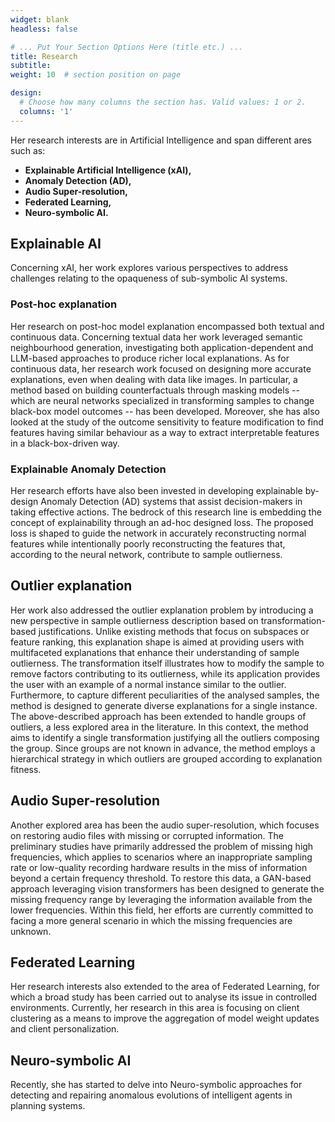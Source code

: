 ```yaml
---
widget: blank
headless: false

# ... Put Your Section Options Here (title etc.) ...
title: Research
subtitle:
weight: 10  # section position on page

design:
  # Choose how many columns the section has. Valid values: 1 or 2.
  columns: '1'
---
```


<div style="text-align: left">
    <p>Her research interests are in Artificial Intelligence and span different ares such as:</p>
    <ul>
        <li><strong>Explainable Artificial Intelligence (xAI),</strong></li>
        <li><strong>Anomaly Detection (AD),</strong></li>
        <li><strong>Audio Super-resolution,</strong></li>
        <li><strong>Federated Learning,</strong></li>
        <li><strong>Neuro-symbolic AI.</strong></li>
    </ul>
    <h2>Explainable AI</h2>
    <p>Concerning xAI, her work explores various perspectives to address challenges relating to the opaqueness of sub-symbolic AI systems.</p>
    <h3>Post-hoc explanation</h3>
    <p>
        Her research on post-hoc model explanation encompassed both textual and continuous data. Concerning textual data her work leveraged semantic neighbourhood generation, investigating both application-dependent and LLM-based approaches to produce richer local explanations. As for continuous data, her research work focused on designing more accurate explanations, even when dealing with data like images.
        In particular, a method based on building counterfactuals through masking models -- which are neural networks specialized in transforming samples to change black-box model outcomes -- has been developed. 
        Moreover, she has also looked at the study of the outcome sensitivity to feature modification to find features having similar behaviour as a way to extract interpretable features in a black-box-driven way.
    </p>
    <h3>Explainable Anomaly Detection</h3>
    <p>
        Her research efforts have also been invested in developing explainable by-design Anomaly Detection (AD) systems that assist decision-makers in taking effective actions. The bedrock of this research line is embedding the concept of explainability through an ad-hoc designed loss. The proposed loss is shaped to guide the network in accurately reconstructing normal features while intentionally poorly reconstructing the features that, according to the neural network, contribute to sample outlierness.
    </p>
    <h2>Outlier explanation</h2>
    <p>
        Her work also addressed the outlier explanation problem by introducing a new perspective in sample outlierness description based on transformation-based justifications. Unlike existing methods that focus on subspaces or feature ranking, this explanation shape is aimed at providing users with multifaceted explanations that enhance their understanding of sample outlierness. The transformation itself illustrates how to modify the sample to remove factors contributing to its outlierness, while its application provides the user with an example of a normal instance similar to the outlier. Furthermore, to capture different peculiarities of the analysed samples, the method is designed to generate diverse explanations for a single instance.  The above-described approach has been extended to handle groups of outliers, a less explored area in the literature.  In this context, the method aims to identify a single transformation justifying all the outliers composing the group.  Since groups are not known in advance, the method employs a hierarchical strategy in which outliers are grouped according to explanation fitness.
    </p>
    <h2>Audio Super-resolution</h2>
    <p>
Another explored area has been the audio super-resolution, which focuses on restoring audio files with missing or corrupted information. 
The preliminary studies have primarily addressed the problem of missing high frequencies, which applies to scenarios where an inappropriate sampling rate or low-quality recording hardware results in the miss of information beyond a certain frequency threshold.
To restore this data, a GAN-based approach leveraging vision transformers has been designed to generate the missing frequency range by leveraging the information available from the lower frequencies.
Within this field, her efforts are currently committed to facing a more general scenario in which the missing frequencies are unknown.
    </p>
    <h2>Federated Learning</h2>
    <p>Her research interests also extended to the area of Federated Learning, for which a broad study has been carried out to analyse its issue in controlled environments. Currently,  her research in this area is focusing on client clustering as a means to improve the aggregation of model weight updates and client personalization.
    </p>
    <h2>Neuro-symbolic AI</h2>
    <p>
    Recently, she has started to delve into Neuro-symbolic approaches for detecting and repairing anomalous evolutions of intelligent agents in planning systems.
    </p>
</div>
